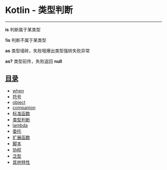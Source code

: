 # Kotlin - 类型判断

---

**is** 判断属于某类型

**!is** 判断不属于某类型

**as** 类型墙砖，失败哦爆出类型强转失败异常

**as?** 类型前传，失败返回 **null**



## [目录](./README.md)

- [when](./when.md)
- [符号](./symbol.md)
- [object](./object.md)
- [companion](./companion.md)
- [标准函数](./std-func.md)
- [类型判断](./type-check.md)
- [lambda](./lambdas.md)
- [委托](./delegates.md)
- [扩展函数](./extension.md)
- [脚本](./scripting.md)
- [协程](./coroutines.md)
- [泛型](./generics.md)
- [其他特性](./other.md)

